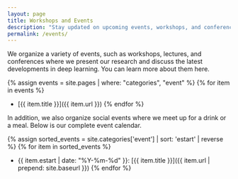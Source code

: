 ```yaml
---
layout: page
title: Workshops and Events
description: "Stay updated on upcoming events, workshops, and conferences at MindGarage, a leading Deep Learning lab at RPTU Kaiserslautern. Connect with experts and peers in the fields of Deep Learning, Computer Vision, and Machine Learning."
permalink: /events/
---
```


We organize a variety of events, such as workshops, lectures, and conferences where we present our research and discuss the latest developments in deep learning. You can learn more about them here.

{% assign events = site.pages | where: "categories", "event" %}
{% for item in events %}
- [{{ item.title }}]({{ item.url }})
{% endfor %}

In addition, we also organize social events where we meet up for a drink or a meal. Below is our complete event calendar.

{% assign sorted_events = site.categories['event'] | sort: 'estart' | reverse %}
{% for item in sorted_events %}
- {{ item.estart | date: "%Y-%m-%d" }}: [{{ item.title }}]({{ item.url | prepend: site.baseurl }})
{% endfor %}